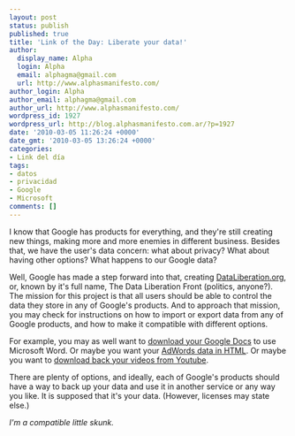```yaml
---
layout: post
status: publish
published: true
title: 'Link of the Day: Liberate your data!'
author:
  display_name: Alpha
  login: Alpha
  email: alphagma@gmail.com
  url: http://www.alphasmanifesto.com/
author_login: Alpha
author_email: alphagma@gmail.com
author_url: http://www.alphasmanifesto.com/
wordpress_id: 1927
wordpress_url: http://blog.alphasmanifesto.com.ar/?p=1927
date: '2010-03-05 11:26:24 +0000'
date_gmt: '2010-03-05 13:26:24 +0000'
categories:
- Link del día
tags:
- datos
- privacidad
- Google
- Microsoft
comments: []
---
```


I know that Google has products for everything, and they're still creating new things, making more and more enemies in different business. Besides that, we have the user's data concern: what about privacy? What about having other options? What happens to our Google data?

Well, Google has made a step forward into that, creating <a href="http://www.dataliberation.org/">DataLiberation.org</a>, or, known by it's full name, The Data Liberation Front (politics, anyone?). The mission for this project is that all users should be able to control the data they store in any of Google's products. And to approach that mission, you may check for instructions on how to import or export data from any of Google products, and how to make it compatible with different options.

For example, you may as well want to <a href="http://www.dataliberation.org/google/google-docs">download your Google Docs</a> to use Microsoft Word. Or maybe you want your <a href="http://www.dataliberation.org/google/adwords">AdWords data in HTML</a>. Or maybe you want to <a href="http://www.dataliberation.org/google/youtube-1">download back your videos from Youtube</a>.

There are plenty of options, and ideally, each of Google's products should have a way to back up your data and use it in another service or any way you like. It is supposed that it's your data. (However, licenses may state else.)

_I'm a compatible little skunk._
